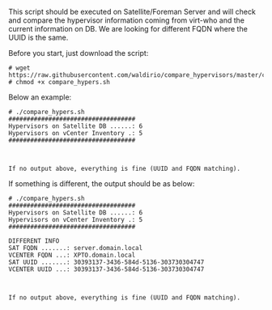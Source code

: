 This script should be executed on Satellite/Foreman Server and will check and compare the hypervisor information coming from virt-who and the current information on DB. We are looking for different FQDN where the UUID is the same.

Before you start, just download the script:
```
# wget https://raw.githubusercontent.com/waldirio/compare_hypervisors/master/compare_hypers.sh
# chmod +x compare_hypers.sh
```

Below an example:
```
# ./compare_hypers.sh 
###################################
Hypervisors on Satellite DB ......: 6
Hypervisors on vCenter Inventory .: 5
###################################



If no output above, everything is fine (UUID and FQDN matching).
```

If something is different, the output should be as below:
```
# ./compare_hypers.sh                               
###################################
Hypervisors on Satellite DB ......: 6
Hypervisors on vCenter Inventory .: 5
###################################

DIFFERENT INFO
SAT FQDN .......: server.domain.local
VCENTER FQDN ...: XPTO.domain.local
SAT UUID .......: 30393137-3436-584d-5136-303730304747
VCENTER UUID ...: 30393137-3436-584d-5136-303730304747



If no output above, everything is fine (UUID and FQDN matching).
```
